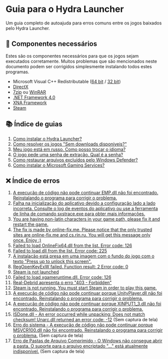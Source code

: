 # Guia para o Hydra Launcher

Um guia completo de autoajuda para erros comuns entre os jogos baixados pelo Hydra Launcher.

## 🔧 Componentes necessários

Estes são os componentes necessários para que os jogos sejam executados corretamente. Muitos problemas que são mencionados neste documento podem ser corrigidos simplesmente instalando todos estes programas.

- Microsoft Visual C++ Redistributable ([64 bit](./CommonRedist/vcredist_2015-2019_x64.exe) / [32 bit](./CommonRedist/vcredist_2015-2019_x86.exe))
- [DirectX](./CommonRedist/dxwebsetup.exe)
- [7zip](https://www.7-zip.org/a/7z2408-x64.exe) ou [WinRAR](https://www.win-rar.com/fileadmin/winrar-versions/winrar/winrar-x64-701.exe)
- [.NET Framework 4.0](./CommonRedist/dotNetFx40_Full_setup.exe)
- [XNA Framework](./CommonRedist/xnafx40_redist.msi)
- [Steam](https://cdn.akamai.steamstatic.com/client/installer/SteamSetup.exe)

## 📚 Índice de guias

1. [Como instalar o Hydra Launcher?](./guides/1.md)
2. [Como resolver os jogos "Sem downloads disponíveis?"](./guides/2.md)
3. [Meu jogo está em russo. Como posso trocar o idioma?](./guides/3.md)
4. [O jogo pede uma senha de extração. Qual é a senha?](./guides/4.md)
5. [Como restaurar arquivos excluídos pelo Windows Defender?](./guides/5.md)
6. [Como instalar o Microsoft Gaming Services?](./guides/6.md)

## ❌ Índice de erros

1. [A execução de código não pode continuar EMP.dll não foi encontrado. Reinstalando o programa para corrigir o problema.](./errors/1.md)
2. [Falha na inicialização do aplicativo devido a configuração lado a lado incorreta. Consulte o log de eventos do aplicativo ou use a ferramenta de linha de comando sxstrace.exe para obter mais informações.](./errors/2.md)
3. [You are having non-latin characters in your game path, please fix it and restart the game.](./errors/3.md)
4. [The fix is made by online-fix.me. Please notice that the only trusted sites are online-fix.me and cs.rin.ru. You will get this message only once. Enjoy :)](./errors/4.md)
5. [Failed to load OnlineFix64.dll from the list. Error code: 126](./errors/5.md)
6. [Failed to load dll from the list. Error code: 225](./errors/6.md)
7. [A instalação está presa em uma imagem com o fundo do jogo com o texto "Press up to unlock this screen".](./errors/7.md)
8. [RegOpenKeyExW failed. Function result: 2 Error code: 0](./errors/8.md)
9. [Steam is not launched](./errors/9.md)
10. [Failed to load xgameruntime.dll. Error code: 126](./errors/10.md)
11. [Real-Debrid apresenta o erro "403 - Forbidden"](./errors/11.md)
12. [Steam is not running. You must start Steam in order to play this game.](./errors/12.md)
13. [A execução de código não pode continuar porque UnityPlayer.dll não foi encontrado. Reinstalando o programa para corrigir o problema.](./errors/13.md)
14. [A execução de código não pode continuar porque XINPUT1_3.dll não foi encontrado. Reinstalando o programa para corrigir o problema.](./errors/14.md)
15. [ISDone.dll - An error occurred while unpacking: Does not match checksum! Unarc.dll returned an error code: -12](./errors/15.md) (Sem captura de tela)
16. [Erro do sistema - A execução de código não pode continuar porque MSVCR100.dll não foi encontrado. Reinstalando o programa para corrigir o problema.](./errors/16.md) (Sem captura de tela)
17. [Erro de Pastas de Arquivo Comprimido - O Windows não consegue abrir a pasta. O suporte para o arquivo encriptado "..." está atualmente indisponível.](./errors/17.md) (Sem captura de tela)

